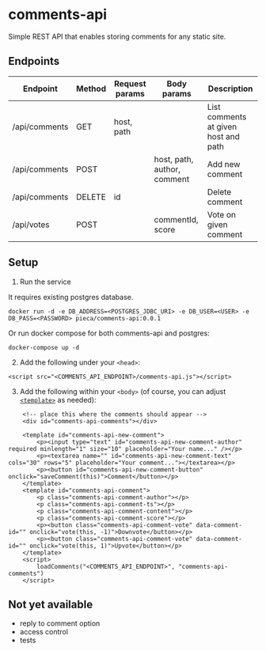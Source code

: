 # comments-api

Simple REST API that enables storing comments for any static site.

## Endpoints

| Endpoint | Method | Request params | Body params | Description |
| --- | --- | --- | --- | --- |
| /api/comments | GET | host, path | | List comments at given host and path |
| /api/comments | POST | | host, path, author, comment | Add new comment |
| /api/comments | DELETE | id | | Delete comment |
| /api/votes | POST | | commentId, score | Vote on given comment |

## Setup

1. Run the service

It requires existing postgres database.

```
docker run -d -e DB_ADDRESS=<POSTGRES_JDBC_URI> -e DB_USER=<USER> -e DB_PASS=<PASSWORD> pieca/comments-api:0.0.1
```

Or run docker compose for both comments-api and postgres:

```
docker-compose up -d
```

2. Add the following under your `<head>`:

```
<script src="<COMMENTS_API_ENDPOINT>/comments-api.js"></script>
```

3. Add the following within your `<body>` (of course, you can adjust [`<template>`](https://developer.mozilla.org/en-US/docs/Web/HTML/Element/template) as needed):

```
    <!-- place this where the comments should appear -->
    <div id="comments-api-comments"></div>
    
    <template id="comments-api-new-comment">
        <p><input type="text" id="comments-api-new-comment-author" required minlength="1" size="10" placeholder="Your name..." /></p>
        <p><textarea name="" id="comments-api-new-comment-text" cols="30" rows="5" placeholder="Your comment..."></textarea></p>
        <p><button id="comments-api-new-comment-button" onclick="saveComment(this)">Comment</button></p>
    </template>
    <template id="comments-api-comment">
        <p class="comments-api-comment-author"></p>
        <p class="comments-api-comment-ts"></p>
        <p class="comments-api-comment-content"></p>
        <p class="comments-api-comment-score"></p>
        <p><button class="comments-api-comment-vote" data-comment-id="" onclick="vote(this, -1)">Downvote</button></p>
        <p><button class="comments-api-comment-vote" data-comment-id="" onclick="vote(this, 1)">Upvote</button></p>
    </template>
    <script>
        loadComments("<COMMENTS_API_ENDPOINT>", "comments-api-comments")
    </script>
```

## Not yet available

- reply to comment option
- access control
- tests
